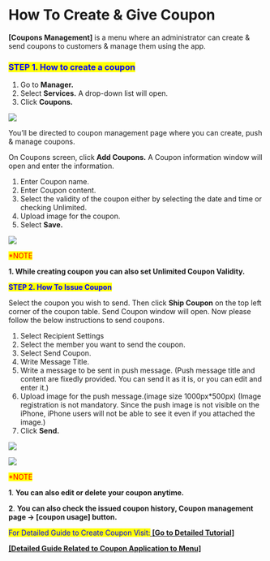 # How To Create & Give Coupon

**\[Coupons Management]** is a menu where an administrator can create & send coupons to customers & manage them using the app.



### <mark style="color:blue;">**STEP 1. ​How to create a coupon**</mark>

1. Go to **Manager.**
2. Select **Services.** A drop-down list will open.&#x20;
3. Click **Coupons.**

![](https://support.swing2app.com/wp-content/uploads/2020/02/ser\_coup.png)

You’ll be directed to coupon management page where you can create, push & manage coupons.

On Coupons screen, click **Add Coupons.** A Coupon information window will open and enter the information.

1. Enter Coupon name.
2. Enter Coupon content.
3. Select the validity of the coupon either by selecting the date and time or checking Unlimited.&#x20;
4. Upload image for the coupon.
5. Select **Save.**

&#x20;

![](https://support.swing2app.com/wp-content/uploads/2019/02/e24.png)

<mark style="color:red;">\*NOTE</mark>

**1. While creating coupon you can also set Unlimited Coupon Validity.**



<mark style="color:blue;">**STEP 2. How To Issue Coupon**</mark>

Select the coupon you wish to send. Then click **Ship Coupon** on the top left corner of the coupon table. Send Coupon window will open. Now please follow the below instructions to send coupons.

1. Select Recipient Settings
2. Select the member you want to send the coupon.
3. Select Send Coupon.
4. Write Message Title.
5. Write a message to be sent in push message. (Push message title and content are fixedly provided. You can send it as it is, or you can edit and enter it.)
6. Upload image for the push message.(image size 1000px\*500px) (Image registration is not mandatory. Since the push image is not visible on the iPhone, iPhone users will not be able to see it even if you attached the image.)
7. Click **Send.**

![](https://support.swing2app.com/wp-content/uploads/2019/02/e30.png)

![](https://support.swing2app.com/wp-content/uploads/2019/02/e31.png)

<mark style="color:red;">\*NOTE</mark>

**1**. **You can also edit or delete your coupon anytime.**  &#x20;

**2**. **You can also check the issued coupon history, Coupon management page ->  \[coupon usage] button.**

<mark style="color:blue;">For Detailed Guide to Create Coupon Visit:</mark>[ **\[Go to Detailed Tutorial\]**](https://support.swing2app.com/documentation/appmanage/service/coupon/)

[**\[Detailed Guide Related to Coupon Application to Menu\]** ](../appmanage/service/coupon.md)
